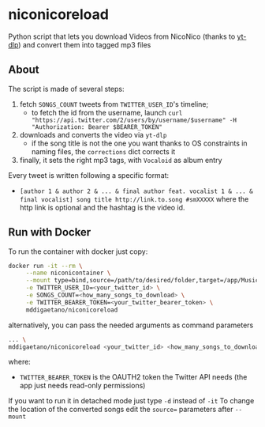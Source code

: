 # niconicoreload
Python script that lets you download Videos from NicoNico (thanks to [yt-dlp](https://github.com/yt-dlp/yt-dlp)) and convert them into tagged mp3 files

## About
The script is made of several steps:
1. fetch `SONGS_COUNT` tweets from `TWITTER_USER_ID`'s timeline;
    - to fetch the id from the username, launch `curl "https://api.twitter.com/2/users/by/username/$username" -H "Authorization: Bearer $BEARER_TOKEN"`
1. downloads and converts the video via `yt-dlp`
   - if the song title is not the one you want thanks to OS constraints in naming files, the `corrections` dict corrects it
1. finally, it sets the right mp3 tags, with `Vocaloid` as album entry

Every tweet is written following a specific format:
* `[author 1 & author 2 & ... & final author feat. vocalist 1 & ... & final vocalist] song title http://link.to.song #smXXXXX`
where the http link is optional and the hashtag is the video id.

## Run with Docker
To run the container with docker just copy:
```sh
docker run -it --rm \
     --name niconicontainer \
     --mount type=bind,source=/path/to/desired/folder,target=/app/Music \
     -e TWITTER_USER_ID=<your_twitter_id> \
     -e SONGS_COUNT=<how_many_songs_to_download> \
     -e TWITTER_BEARER_TOKEN=<your_twitter_bearer_token> \
     mddigaetano/niconicoreload
```
alternatively, you can pass the needed arguments as command parameters
```sh
... \
mddigaetano/niconicoreload <your_twitter_id> <how_many_songs_to_download> <your_twitter_bearer_token>
```

where:
* `TWITTER_BEARER_TOKEN`
is the OAUTH2 token the Twitter API needs (the app just needs read-only permissions)

If you want to run it in detached mode just type `-d` instead of `-it`
To change the location of the converted songs edit the `source=` parameters after `--mount`
